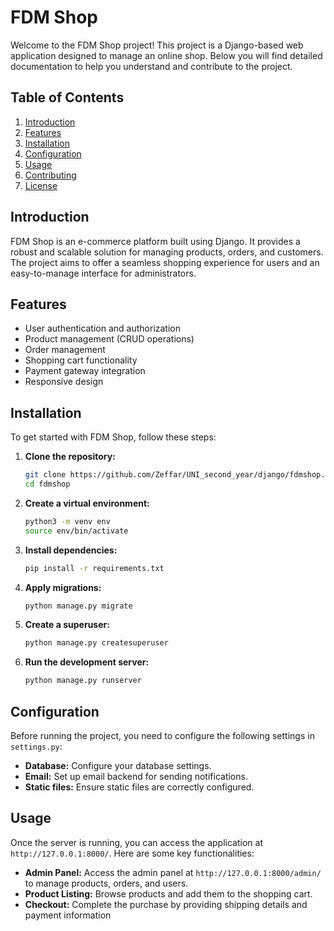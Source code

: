 # FDM Shop

Welcome to the FDM Shop project! This project is a Django-based web application designed to manage an online shop. Below you will find detailed documentation to help you understand and contribute to the project.

## Table of Contents

1. [Introduction](#introduction)
2. [Features](#features)
3. [Installation](#installation)
4. [Configuration](#configuration)
5. [Usage](#usage)
6. [Contributing](#contributing)
7. [License](#license)

## Introduction

FDM Shop is an e-commerce platform built using Django. It provides a robust and scalable solution for managing products, orders, and customers. The project aims to offer a seamless shopping experience for users and an easy-to-manage interface for administrators.

## Features

- User authentication and authorization
- Product management (CRUD operations)
- Order management
- Shopping cart functionality
- Payment gateway integration
- Responsive design

## Installation

To get started with FDM Shop, follow these steps:

1. **Clone the repository:**

    ```bash
    git clone https://github.com/Zeffar/UNI_second_year/django/fdmshop.git
    cd fdmshop
    ```

2. **Create a virtual environment:**

    ```bash
    python3 -m venv env
    source env/bin/activate
    ```

3. **Install dependencies:**

    ```bash
    pip install -r requirements.txt
    ```

4. **Apply migrations:**

    ```bash
    python manage.py migrate
    ```

5. **Create a superuser:**

    ```bash
    python manage.py createsuperuser
    ```

6. **Run the development server:**

    ```bash
    python manage.py runserver
    ```

## Configuration

Before running the project, you need to configure the following settings in `settings.py`:

- **Database:** Configure your database settings.
- **Email:** Set up email backend for sending notifications.
- **Static files:** Ensure static files are correctly configured.

## Usage

Once the server is running, you can access the application at `http://127.0.0.1:8000/`. Here are some key functionalities:

- **Admin Panel:** Access the admin panel at `http://127.0.0.1:8000/admin/` to manage products, orders, and users.
- **Product Listing:** Browse products and add them to the shopping cart.
- **Checkout:** Complete the purchase by providing shipping details and payment information
